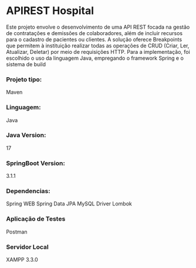# APIREST Hospital
Este projeto envolve o desenvolvimento de uma API REST focada na gestão de contratações e demissões de colaboradores, além de incluir recursos para o cadastro de pacientes ou clientes. A solução oferece Breakpoints que permitem à instituição realizar todas as operações de CRUD (Criar, Ler, Atualizar, Deletar) por meio de requisições HTTP. Para a implementação, foi escolhido o uso da linguagem Java, empregando o framework Spring e o sistema de build 
### Projeto tipo:
Maven
### Linguagem:
Java
### Java Version:
17
### SpringBoot Version:
3.1.1
### Dependencias:
Spring WEB
Spring Data JPA
MySQL Driver
Lombok
### Aplicação de Testes
Postman
### Servidor Local
XAMPP 3.3.0
